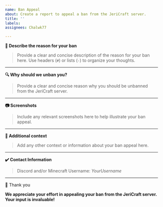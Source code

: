```yaml
---
name: Ban Appeal
about: Create a report to appeal a ban from the JeriCraft server.
title: ''
labels:
assignees: Chalwk77

---
```


**📌 Describe the reason for your ban**
> Provide a clear and concise description of the reason for your ban here. Use headers (`#`) or lists (`-`) to organize
> your thoughts.

---

**🔍 Why should we unban you?**
> Provide a clear and concise reason why you should be unbanned from the JeriCraft server.

---

**📷 Screenshots**
> Include any relevant screenshots here to help illustrate your ban appeal.

---

**📝 Additional context**
> Add any other context or information about your ban appeal here.

---

**✔️ Contact Information**
> Discord and/or Minecraft Username: *YourUsername*

---

🙌 Thank you

**We appreciate your effort in appealing your ban from the JeriCraft server. Your input is invaluable!**
